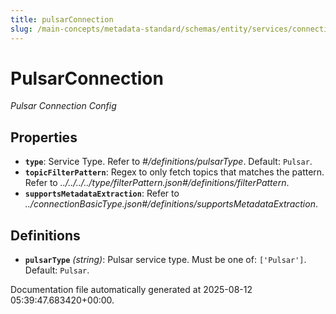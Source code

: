 ```yaml
---
title: pulsarConnection
slug: /main-concepts/metadata-standard/schemas/entity/services/connections/messaging/pulsarconnection
---
```


# PulsarConnection

*Pulsar Connection Config*

## Properties

- **`type`**: Service Type. Refer to *#/definitions/pulsarType*. Default: `Pulsar`.
- **`topicFilterPattern`**: Regex to only fetch topics that matches the pattern. Refer to *../../../../type/filterPattern.json#/definitions/filterPattern*.
- **`supportsMetadataExtraction`**: Refer to *../connectionBasicType.json#/definitions/supportsMetadataExtraction*.
## Definitions

- **`pulsarType`** *(string)*: Pulsar service type. Must be one of: `['Pulsar']`. Default: `Pulsar`.


Documentation file automatically generated at 2025-08-12 05:39:47.683420+00:00.
